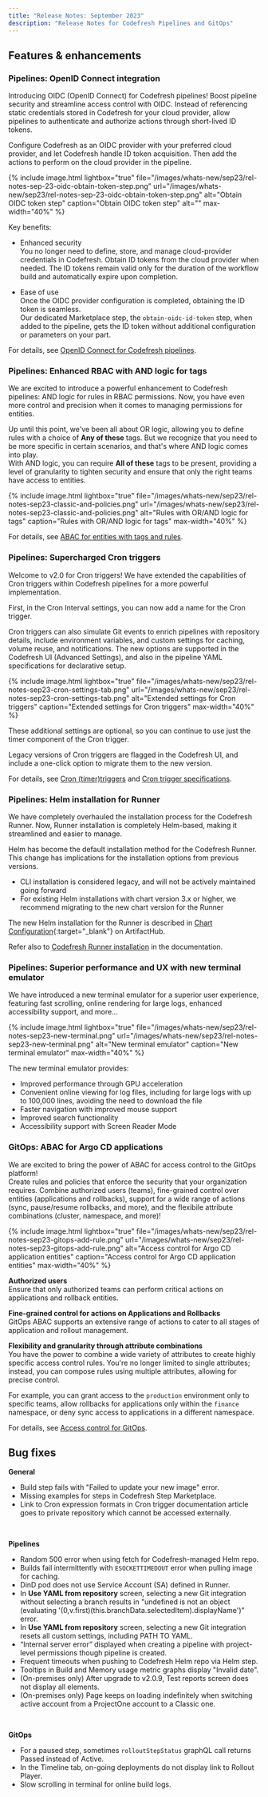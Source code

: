 ```yaml
---
title: "Release Notes: September 2023"
description: "Release Notes for Codefresh Pipelines and GitOps"
---
```


## Features & enhancements

### Pipelines: OpenID Connect integration
Introducing OIDC (OpenID Connect) for Codefresh pipelines! Boost pipeline security and streamline access control with OIDC. Instead of referencing static credentials stored in Codefresh for your cloud provider, allow pipelines to authenticate and authorize actions through short-lived ID tokens. 

Configure Codefresh as an OIDC provider with your preferred cloud provider, and let Codefresh handle ID token acquisition. Then add the actions to perform on the cloud provider in the pipeline.

{% include 
image.html 
lightbox="true" 
file="/images/whats-new/sep23/rel-notes-sep-23-oidc-obtain-token-step.png" 
url="/images/whats-new/sep23/rel-notes-sep-23-oidc-obtain-token-step.png" 
alt="Obtain OIDC token step" 
caption="Obtain OIDC token step" 
alt="" 
max-width="40%" 
%}

Key benefits:
* Enhanced security  
  You no longer need to define, store, and manage cloud-provider credentials in Codefresh. 
  Obtain ID tokens from the cloud provider when needed. The ID tokens remain valid only for the duration of the workflow build and automatically expire upon completion.

* Ease of use  
  Once the OIDC provider configuration is completed, obtaining the ID token is seamless.  
  Our dedicated Marketplace step, the `obtain-oidc-id-token` step, when added to the pipeline, gets the ID token without additional configuration or parameters on your part.

For details, see [OpenID Connect for Codefresh pipelines]({{site.baseurl}}/docs/integrations/oidc-pipelines).

### Pipelines: Enhanced RBAC with AND logic for tags

We are excited to introduce a powerful enhancement to Codefresh pipelines: AND logic for rules in RBAC permissions. Now, you have even more control and precision when it comes to managing permissions for entities.

Up until this point, we've been all about OR logic, allowing you to define rules with a choice of **Any of these** tags. But we recognize that you need to be more specific in certain scenarios, and that's where AND logic comes into play.  
With AND logic, you can require **All of these** tags to be present, providing a level of granularity to tighten security and ensure that only the right teams have access to entities.

{% include 
image.html 
lightbox="true" 
file="/images/whats-new/sep23/rel-notes-sep23-classic-and-policies.png" 
url="/images/whats-new/sep23/rel-notes-sep23-classic-and-policies.png" 
alt="Rules with OR/AND logic for tags" 
caption="Rules with OR/AND logic for tags" 
max-width="40%" 
%}

For details, see [ABAC for entities with tags and rules]({{site.baseurl}}/docs/administration/account-user-management/access-control/#abac-for-entities-with-tags-and-rules).


### Pipelines: Supercharged Cron triggers

Welcome to v2.0 for Cron triggers! We have extended the capabilities of Cron triggers within Codefresh pipelines for a more powerful implementation.  

First, in the Cron Interval settings, you can now add a name for the Cron trigger. 


Cron triggers can also simulate Git events to enrich pipelines with repository details, include environment variables, and custom settings for caching, volume reuse, and notifications. The new options are supported in the Codefresh UI (Advanced Settings), and also in the pipeline YAML specifications for declarative setup. 



{% include 
image.html 
lightbox="true" 
file="/images/whats-new/sep23/rel-notes-sep23-cron-settings-tab.png" 
url="/images/whats-new/sep23/rel-notes-sep23-cron-settings-tab.png" 
alt="Extended settings for Cron triggers" 
caption="Extended settings for Cron triggers" 
max-width="40%" 
%}

These additional settings are optional, so you can continue to use just the timer component of the Cron trigger.

Legacy versions of Cron triggers are flagged in the Codefresh UI, and include a one-click option to migrate them to the new version.

For details, see [Cron (timer)triggers]({{site.baseurl}}/docs/pipelines/triggers/cron-triggers/) and [Cron trigger specifications]({{site.baseurl}}/docs/integrations/codefresh-api/#cron-triggers).

### Pipelines: Helm installation for Runner
We have completely overhauled the installation process for the Codefresh Runner. Now, Runner installation is completely Helm-based, making it streamlined and easier to manage.  

Helm has become the default installation method for the Codefresh Runner. This change has implications for the installation options from previous versions. 
* CLI installation is considered legacy, and will not be actively maintained going forward
* For existing Helm installations with chart version 3.x or higher, we recommend migrating to the new chart version for the Runner

The new Helm installation for the Runner is described in [Chart Configuration](https://artifacthub.io/packages/helm/codefresh-runner/cf-runtime#chart-configuration){:target="\_blank"} on ArtifactHub.

Refer also to [Codefresh Runner installation]({{site.baseurl}}/docs/installation/runner/install-codefresh-runner/) in the documentation.



### Pipelines: Superior performance and UX with new terminal emulator
We have introduced a new terminal emulator for a superior user experience, featuring fast scrolling, online rendering for large logs, enhanced accessibility support, and more...

{% include 
image.html 
lightbox="true" 
file="/images/whats-new/sep23/rel-notes-sep23-new-terminal.png" 
url="/images/whats-new/sep23/rel-notes-sep23-new-terminal.png" 
alt="New terminal emulator" 
caption="New terminal emulator" 
max-width="40%" 
%}

The new terminal emulator provides: 
* Improved performance through GPU acceleration
* Convenient online viewing for log files, including for large logs with up to 100,000 lines, avoiding the need to download the file
* Faster navigation with improved mouse support
* Improved search functionality
* Accessibility support with Screen Reader Mode



### GitOps: ABAC for Argo CD applications
We are excited to bring the power of ABAC for access control to the GitOps platform!  
Create rules and policies that enforce the security that your organization requires. Combine authorized users (teams), fine-grained control over entities (applications and rollbacks), support for a wide range of actions (sync, pause/resume rollbacks, and more), and the flexibile attribute combinations (cluster, namespace, and more)!

 {% include 
image.html 
lightbox="true" 
file="/images/whats-new/sep23/rel-notes-sep23-gitops-add-rule.png" 
url="/images/whats-new/sep23/rel-notes-sep23-gitops-add-rule.png" 
alt="Access control for Argo CD application entities" 
caption="Access control for Argo CD application entities" 
max-width="40%" 
%}

**Authorized users**  
Ensure that only authorized teams can perform critical actions on applications and rollback entities.

**Fine-grained control for actions on Applications and Rollbacks**  
GitOps ABAC supports an extensive range of actions to cater to all stages of application and rollout management. 

**Flexibility and granularity through attribute combinations**  
You have the power to combine a wide variety of attributes to create highly specific access control rules. You're no longer limited to single attributes; instead, you can compose rules using multiple attributes, allowing for precise control. 

For example, you can grant access to the `production` environment only to specific teams, allow rollbacks for applications only within the `finance` namespace, or deny sync access to applications in a different namespace.

For details, see [Access control for GitOps]({{site.baseurl}}/docs/administration/account-user-management/gitops-abac/).



## Bug fixes

**General**  
* Build step fails with "Failed to update your new image" error.
* Missing examples for steps in Codefresh Step Marketplace.
* Link to Cron expression formats in Cron trigger documentation article goes to private repository which cannot be accessed externally.

<br>

**Pipelines**  
* Random 500 error when using fetch for Codefresh-managed Helm repo.
* Builds fail intermittently with `ESOCKETTIMEDOUT` error when pulling image for caching.
* DinD pod does not use Service Account (SA) defined in Runner.
* In **Use YAML from repository** screen, selecting a new Git integration without selecting a branch results in "undefined is not an object (evaluating '(0,v.first)(this.branchData.selectedItem).displayName')" error. 
* In **Use YAML from repository** screen, selecting a new Git integration resets all custom settings, including PATH TO YAML.
* “Internal server error” displayed when creating a pipeline with project-level permissions though pipeline is created.
* Frequent timeouts when pushing to Codefresh Helm repo via Helm step. 
* Tooltips in Build and Memory usage metric graphs display "Invalid date".
* (On-premises only) After upgrade to v2.0.9, Test reports screen does not display all elements.
* (On-premises only) Page keeps on loading indefinitely when switching active account from a ProjectOne account to a Classic one.


<br>


**GitOps**  
* For a paused step, sometimes `rolloutStepStatus` graphQL call returns Passed instead of Active.
* In the Timeline tab, on-going deployments do not display link to Rollout Player. 
* Slow scrolling in terminal for online build logs.
